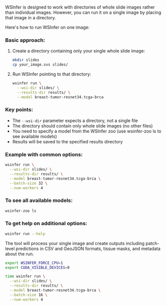 WSInfer is designed to work with directories of whole slide images rather than individual images. However, you can run it on a single image by placing that image in a directory.

Here's how to run WSInfer on one image:

### Basic approach:

1. Create a directory containing only your single whole slide image:

   ```sh
   mkdir slides
   cp your_image.svs slides/
   ```

2. Run WSInfer pointing to that directory:

   ```sh
   wsinfer run \
     --wsi-dir slides/ \
     --results-dir results/ \
     --model breast-tumor-resnet34.tcga-brca
   ```

### Key points:

* The `--wsi-dir` parameter expects a directory, not a single file
* The directory should contain only whole slide images (no other files)
* You need to specify a model from the WSInfer zoo (use wsinfer-zoo ls to see available models)
* Results will be saved to the specified results directory

### Example with common options:

```sh
wsinfer run \
  --wsi-dir slides/ \
  --results-dir results/ \
  --model breast-tumor-resnet34.tcga-brca \
  --batch-size 32 \
  --num-workers 4
```

### To see all available models:

```sh
wsinfer-zoo ls
```

### To get help on additional options:

```sh
wsinfer run --help
```

The tool will process your single image and create outputs including patch-level predictions in CSV and GeoJSON formats, tissue masks, and metadata about the run.

```sh
export WSINFER_FORCE_CPU=1
export CUDA_VISIBLE_DEVICES=0

time wsinfer run \
  --wsi-dir slides/ \
  --results-dir results/ \
  --model breast-tumor-resnet34.tcga-brca \
  --batch-size 16 \
  --num-workers 4
```

<br>
